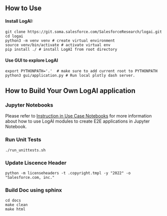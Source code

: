 ## How to Use

#### Install LogAI:

```shell
git clone https://git.soma.salesforce.com/SalesforceResearch/logai.git
cd logai
python3 -m venv venv # create virtual environment
source venv/bin/activate # activate virtual env
pip install ./ # install LogAI from root directory
```

#### Use GUI to explore LogAI

```shell
export PYTHONPATH='.'  # make sure to add current root to PYTHONPATH
python3 gui/application.py # Run local plotly dash server.

```

## How to Build Your Own LogAI application

### Jupyter Notebooks
Please refer to [Instruction in Use Case Notebooks](./tutorial/how_to_use.md) for more information about how to
use LogAI modules to create E2E applications in Jupyter Notebook.



### Run Unit Tests

```shell
./run_unittests.sh 
```

### Update Liscence Header

```shell
python -m licenseheaders -t .copyright.tmpl -y "2022" -o "Salesforce.com, inc."

```

### Build Doc using sphinx

```shell
cd docs 
make clean
make html
```
